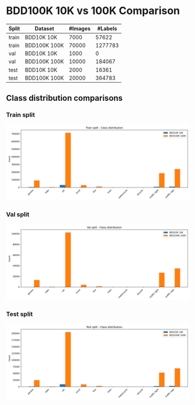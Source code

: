 # BDD100K 10K vs 100K Comparison

| Split | Dataset | #Images | #Labels |
|-------|----------|---------|---------|
| train | BDD10K 10K | 7000 | 57622 |
| train | BDD100K 100K | 70000 | 1277783 |
| val | BDD10K 10K | 1000 | 0 |
| val | BDD100K 100K | 10000 | 184067 |
| test | BDD10K 10K | 2000 | 16361 |
| test | BDD100K 100K | 20000 | 364783 |

## Class distribution comparisons

### Train split

![train compare](compare_10k_100k\train_compare.png)

### Val split

![val compare](compare_10k_100k\val_compare.png)

### Test split

![test compare](compare_10k_100k\test_compare.png)

